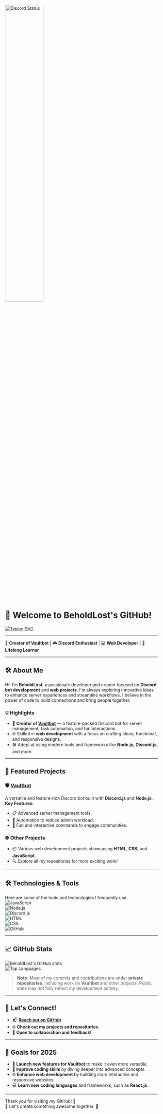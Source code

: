 <a href="https://discord.com/users/257556999548436480" target="_blank">
	<img width="50%" align="center" alt="Discord Status" src="https://lanyard.cnrad.dev/api/257556999548436480?bg=1f1f1f&borderRadius=5px">
</a>

# 👋 Welcome to BeholdLost's GitHub!

[![Typing SVG](https://readme-typing-svg.demolab.com?font=Fira+Code&pause=1000&center=true&width=435&lines=Hello,+I'm+BeholdLost!;Creator+of+Vaultbot;Passionate+Developer+and+Bot+Maker)](https://git.io/typing-svg)

---

🌟 **Creator of Vaultbot** | 🎮 **Discord Enthusiast** | 💻 **Web Developer** | 🚀 **Lifelong Learner**

---

## 🛠️ About Me
Hi! I'm **BeholdLost**, a passionate developer and creator focused on **Discord bot development** and **web projects**. I'm always exploring innovative ideas to enhance server experiences and streamline workflows. I believe in the power of code to build connections and bring people together.  

### 💡 Highlights
- 🔧 **Creator of [Vaultbot](https://vaultbot.xyz)** — a feature-packed Discord bot for server management, task automation, and fun interactions.
- 🌐 Skilled in **web development** with a focus on crafting clean, functional, and responsive designs.
- 🛠️ Adept at using modern tools and frameworks like **Node.js**, **Discord.js**, and more.

---

## 🚀 Featured Projects
### 🛡️ [Vaultbot](https://vaultbot.xyz)  
A versatile and feature-rich Discord bot built with **Discord.js** and **Node.js**.  
**Key Features:**
- 📋 Advanced server management tools.
- 🤖 Automation to reduce admin workload.
- 🎉 Fun and interactive commands to engage communities.

### 🌐 Other Projects
- 📦 Various web development projects showcasing **HTML**, **CSS**, and **JavaScript**.
- 🔍 Explore all my repositories for more exciting work!

---

## 🛠️ Technologies & Tools
Here are some of the tools and technologies I frequently use:  
![JavaScript](https://img.shields.io/badge/-JavaScript-F7DF1E?logo=javascript&logoColor=black&style=for-the-badge)  
![Node.js](https://img.shields.io/badge/-Node.js-339933?logo=node.js&logoColor=white&style=for-the-badge)  
![Discord.js](https://img.shields.io/badge/-Discord.js-7289DA?logo=discord&logoColor=white&style=for-the-badge)  
![HTML](https://img.shields.io/badge/-HTML-E34F26?logo=html5&logoColor=white&style=for-the-badge)  
![CSS](https://img.shields.io/badge/-CSS-1572B6?logo=css3&logoColor=white&style=for-the-badge)  
![GitHub](https://img.shields.io/badge/-GitHub-181717?logo=github&logoColor=white&style=for-the-badge)  

---

## 📈 GitHub Stats
![BeholdLost's GitHub stats](https://github-readme-stats.vercel.app/api?username=BeholdIsLost&show_icons=true&theme=radical)  
![Top Languages](https://github-readme-stats.vercel.app/api/top-langs/?username=BeholdIsLost&layout=compact&theme=radical)  

> **Note:** Most of my commits and contributions are under **private repositories**, including work on **Vaultbot** and other projects. Public stats may not fully reflect my development activity.  

---

## 🤝 Let's Connect!
- 📬 **[Reach out on GitHub](https://github.com/BeholdIsLost)**
- 🌐 **Check out my projects and repositories.**
- 💬 **Open to collaboration and feedback!**

---

## 🎯 Goals for 2025
- 🚀 **Launch new features for Vaultbot** to make it even more versatile.  
- 🌱 **Improve coding skills** by diving deeper into advanced concepts.  
- 🌐 **Enhance web development** by building more interactive and responsive websites.  
- 💻 **Learn new coding languages** and frameworks, such as **React.js**.  

---

Thank you for visiting my GitHub! 🚀  
🌟 Let's create something awesome together. 🌟  

